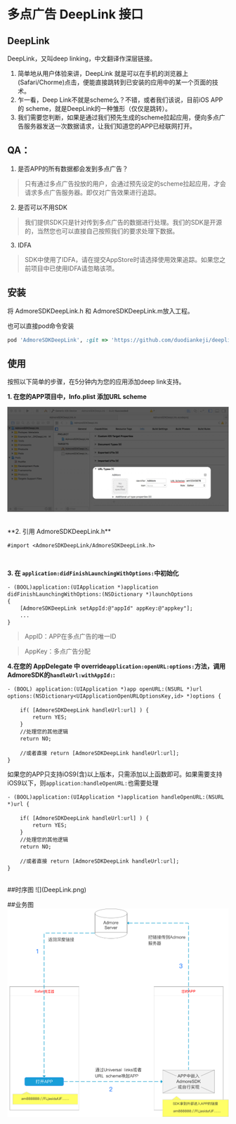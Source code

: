 # 多点广告 DeepLink 接口

## DeepLink
DeepLink，又叫deep linking，中文翻译作深层链接。

1. 简单地从用户体验来讲，DeepLink 就是可以在手机的浏览器上(Safari/Chorme)点击，便能直接跳转到已安装的应用中的某一个页面的技术。
2. 乍一看，Deep Link不就是scheme么？不错，或者我们该说，目前iOS APP的 scheme，就是DeepLink的一种雏形（仅仅是跳转）。
3. 我们需要您判断，如果是通过我们预先生成的scheme拉起应用，便向多点广告服务器发送一次数据请求，让我们知道您的APP已经联网打开。

## QA：
1. 是否APP的所有数据都会发到多点广告？

 >只有通过多点广告投放的用户，会通过预先设定的scheme拉起应用，才会请求多点广告服务器。即仅对广告效果进行追踪。

2. 是否可以不用SDK

 >我们提供SDK只是针对传到多点广告的数据进行处理。我们的SDK是开源的，当然您也可以直接自己按照我们的要求处理下数据。

3. IDFA

 >SDK中使用了IDFA，请在提交AppStore时请选择使用效果追踪。如果您之前项目中已使用IDFA请忽略该项。
 
## 安装
将 AdmoreSDKDeepLink.h 和 AdmoreSDKDeepLink.m放入工程。

也可以直接pod命令安装

```ruby
pod 'AdmoreSDKDeepLink', :git => 'https://github.com/duodiankeji/deeplinklib.git'
```

## 使用


按照以下简单的步骤，在5分钟内为您的应用添加deep link支持。

**1. 在您的APP项目中，Info.plist 添加URL scheme**

![](xcodedemo.png)

<br />
**2. 引用 AdmoreSDKDeepLink.h**

```objc
#import <AdmoreSDKDeepLink/AdmoreSDKDeepLink.h>
```
<br />

**3. 在 `application:didFinishLaunchingWithOptions:`中初始化**

```objc
- (BOOL)application:(UIApplication *)application didFinishLaunchingWithOptions:(NSDictionary *)launchOptions
{
    [AdmoreSDKDeepLink setAppId:@"appId" appKey:@"appkey"];
    ...
}
```

 >AppID：APP在多点广告的唯一ID
 
 >AppKey：多点广告分配

**4.在您的 AppDelegate 中 override`application:openURL:options:`方法，调用AdmoreSDK的`handleUrl:withAppId:`:**

```objc
- (BOOL) application:(UIApplication *)app openURL:(NSURL *)url options:(NSDictionary<UIApplicationOpenURLOptionsKey,id> *)options {

    if( [AdmoreSDKDeepLink handleUrl:url] ) {
        return YES;
    }
    //处理您的其他逻辑
    return NO;

    //或者直接 return [AdmoreSDKDeepLink handleUrl:url];
}

```
如果您的APP只支持iOS9(含)以上版本，只需添加以上函数即可。如果需要支持iOS9以下，则`application:handleOpenURL:`也需要处理

```objc
- (BOOL)application:(UIApplication *)application handleOpenURL:(NSURL *)url {

    if( [AdmoreSDKDeepLink handleUrl:url] ) {
        return YES;
    }
    //处理您的其他逻辑
    return NO;

    //或者直接 return [AdmoreSDKDeepLink handleUrl:url];
}
```

<br />
##时序图
![](DeepLink.png)

##业务图
![](497397626968604373.png)
